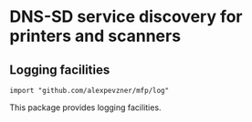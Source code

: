# DNS-SD service discovery for printers and scanners

## Logging facilities

```
import "github.com/alexpevzner/mfp/log"
```

This package provides logging facilities.

<!-- vim:ts=8:sw=4:et:textwidth=72
-->

